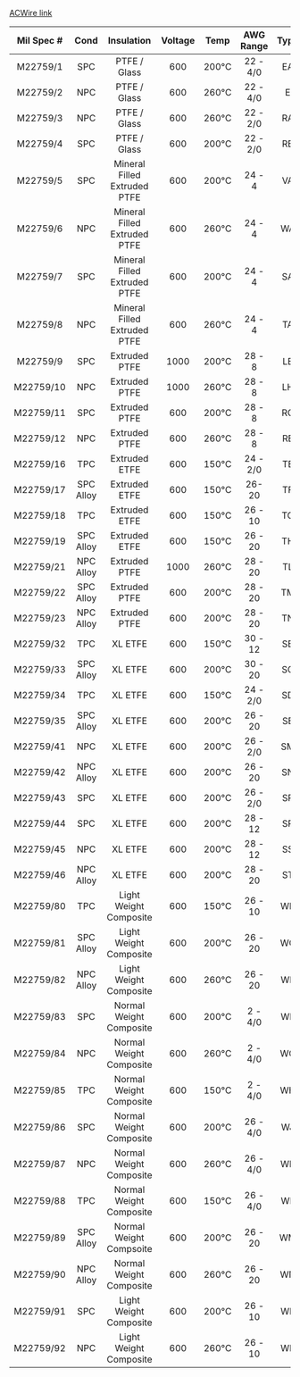 [ACWire link](https://www.awcwire.com/mil-spec-wire-and-cable/m22759)

| Mil Spec # |    Cond   |          Insulation          | Voltage |   Temp  | AWG Range | Type |
|:----------:|:---------:|:----------------------------:|:-------:|:-------:|:---------:|:----:|
|  M22759/1  |    SPC    |         PTFE / Glass         |   600   |  200°C  |  22 - 4/0 |  EA  |
|  M22759/2  |    NPC    |         PTFE / Glass         |   600   |  260°C  |  22 - 4/0 |   E  |
|  M22759/3  |    NPC    |         PTFE / Glass         |   600   |  260°C  |  22 - 2/0 |  RA  |
|  M22759/4  |    SPC    |         PTFE / Glass         |   600   |  200°C  |  22 - 2/0 |  RB  |
|  M22759/5  |    SPC    | Mineral Filled Extruded PTFE |   600   |  200°C  |   24 - 4  |  VA  |
|  M22759/6  |    NPC    | Mineral Filled Extruded PTFE |   600   |  260°C  |   24 - 4  |  WA  |
|  M22759/7  |    SPC    | Mineral Filled Extruded PTFE |   600   |  200°C  |   24 - 4  |  SA  |
|  M22759/8  |    NPC    | Mineral Filled Extruded PTFE |   600   |  260°C  |   24 - 4  |  TA  |
|  M22759/9  |    SPC    |         Extruded PTFE        |   1000  |  200°C  |   28 - 8  |  LE  |
|  M22759/10 |    NPC    |         Extruded PTFE        |   1000  |  260°C  |   28 - 8  |  LH  |
|  M22759/11 |    SPC    |         Extruded PTFE        |   600   |  200°C  |   28 - 8  |  RC  |
|  M22759/12 |    NPC    |         Extruded PTFE        |   600   |  260°C  |   28 - 8  |  RE  |
|  M22759/16 |    TPC    |         Extruded ETFE        |   600   |  150°C  |  24 - 2/0 |  TE  |
|  M22759/17 | SPC Alloy |         Extruded ETFE        |   600   |  150°C  |   26-20   |  TF  |
|  M22759/18 |    TPC    |         Extruded ETFE        |   600   |  150°C  |  26 - 10  |  TG  |
|  M22759/19 | SPC Alloy |         Extruded ETFE        |   600   |  150°C  |  26 - 20  |  TH  |
|  M22759/21 | NPC Alloy |         Extruded PTFE        |   1000  |  260°C  |  28 - 20  |  TL  |
|  M22759/22 | SPC Alloy |         Extruded PTFE        |   600   |  200°C  |  28 - 20  |  TM  |
|  M22759/23 | NPC Alloy |         Extruded PTFE        |   600   |  200°C  |  28 - 20  |  TN  |
|  M22759/32 |    TPC    |            XL ETFE           |   600   |  150°C  |  30 - 12  |  SB  |
|  M22759/33 | SPC Alloy |            XL ETFE           |   600   |  200°C  |  30 - 20  |  SC  |
|  M22759/34 |    TPC    |            XL ETFE           |   600   |  150°C  |  24 - 2/0 |  SD  |
|  M22759/35 | SPC Alloy |            XL ETFE           |   600   |  200°C  |  26 - 20  |  SE  |
|  M22759/41 |    NPC    |            XL ETFE           |   600   |  200°C  |  26 - 2/0 |  SM  |
|  M22759/42 | NPC Alloy |            XL ETFE           |   600   |  200°C  |  26 - 20  |  SN  |
|  M22759/43 |    SPC    |            XL ETFE           |   600   |  200°C  |  26 - 2/0 |  SP  |
|  M22759/44 |    SPC    |            XL ETFE           |   600   |  200°C  |  28 - 12  |  SR  |
|  M22759/45 |    NPC    |            XL ETFE           |   600   |  200°C  |  28 - 12  |  SS  |
|  M22759/46 | NPC Alloy |            XL ETFE           |   600   |  200°C  |  28 - 20  |  ST  |
|  M22759/80 |    TPC    |    Light Weight Composite    |   600   | 150°C   |  26 - 10  |  WB  |
|  M22759/81 | SPC Alloy |    Light Weight Composite    |   600   | 200°C   |  26 - 20  |  WC  |
|  M22759/82 | NPC Alloy |    Light Weight Composite    |   600   | 260°C   |  26 - 20  |  WE  |
|  M22759/83 |    SPC    |    Normal Weight Composite   |   600   | 200°C   |  2 - 4/0  |  WF  |
|  M22759/84 |    NPC    |    Normal Weight Composite   |   600   | 260°C   |  2 - 4/0  |  WG  |
|  M22759/85 |    TPC    |    Normal Weight Composite   |   600   | 150°C   |  2 - 4/0  |  WH  |
|  M22759/86 |    SPC    |    Normal Weight Composite   |   600   |  200°C  |  26 - 4/0 |  WJ  |
|  M22759/87 |    NPC    |    Normal Weight Composite   |   600   | 260°C   |  26 - 4/0 |  WK  |
|  M22759/88 |    TPC    |    Normal Weight Composite   |   600   | 150°C   |  26 - 4/0 |  WL  |
|  M22759/89 | SPC Alloy |    Normal Weight Compsoite   |   600   |  200°C  |  26 - 20  |  WM  |
|  M22759/90 | NPC Alloy |    Normal Weight Composite   |   600   | 260°C   |  26 - 20  |  WN  |
|  M22759/91 |    SPC    |    Light Weight Composite    |   600   | 200°C   |  26 - 10  |  WP  |
|  M22759/92 |    NPC    |    Light Weight Composite    |   600   | 260°C   |  26 - 10  |  WR  |
